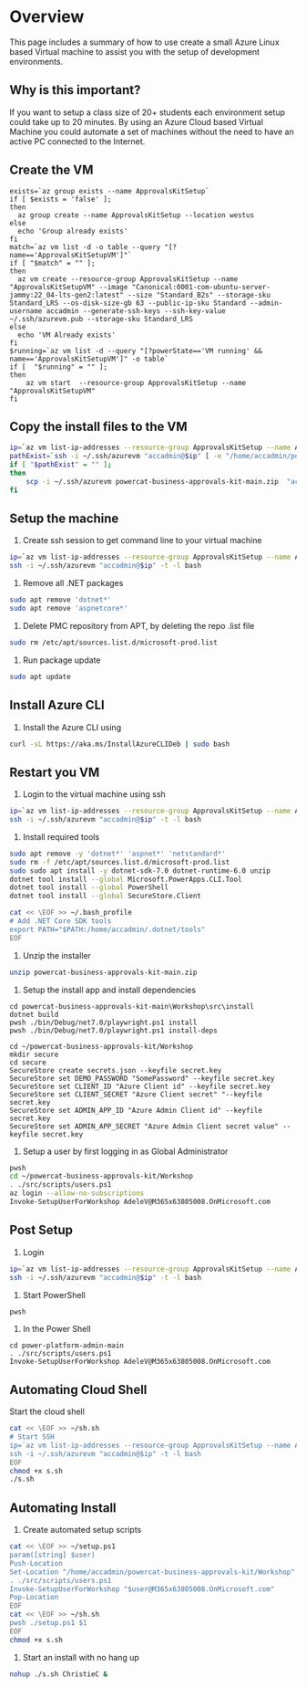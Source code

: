 # Overview

This page includes a summary of how to use create a small Azure Linux based Virtual machine to assist you with the setup of development environments.

## Why is this important?

If you want to setup a class size of 20+ students each environment setup could take up to 20 minutes. By using an Azure Cloud based Virtual Machine you could automate a set of machines without the need to have an active PC connected to the Internet.

## Create the VM

```
exists=`az group exists --name ApprovalsKitSetup`
if [ $exists = 'false' ];
then
  az group create --name ApprovalsKitSetup --location westus
else
  echo 'Group already exists'
fi
match=`az vm list -d -o table --query "[?name=='ApprovalsKitSetupVM']"`
if [ "$match" = "" ];
then
  az vm create --resource-group ApprovalsKitSetup --name "ApprovalsKitSetupVM" --image "Canonical:0001-com-ubuntu-server-jammy:22_04-lts-gen2:latest" --size "Standard_B2s" --storage-sku Standard_LRS --os-disk-size-gb 63 --public-ip-sku Standard --admin-username accadmin --generate-ssh-keys --ssh-key-value ~/.ssh/azurevm.pub --storage-sku Standard_LRS
else
  echo 'VM Already exists'
fi
$running=`az vm list -d --query "[?powerState=='VM running' && name=='ApprovalsKitSetupVM']" -o table`
if [  "$running" = "" ];
then
    az vm start  --resource-group ApprovalsKitSetup --name "ApprovalsKitSetupVM"
fi
```

## Copy the install files to the VM

```bash
ip=`az vm list-ip-addresses --resource-group ApprovalsKitSetup --name ApprovalsKitSetupVM --query "[].virtualMachine.network.publicIpAddresses[0].ipAddress" --output tsv`
pathExist=`ssh -i ~/.ssh/azurevm "accadmin@$ip" [ -e "/home/accadmin/powercat-business-approvals-kit-main.zip" ]`
if [ "$pathExist" = "" ];
then
    scp -i ~/.ssh/azurevm powercat-business-approvals-kit-main.zip  "accadmin@$ip":/home/accadmin
fi
```

## Setup the machine

1. Create ssh session to get command line to your virtual machine

```bash
ip=`az vm list-ip-addresses --resource-group ApprovalsKitSetup --name ApprovalsKitSetupVM --query "[].virtualMachine.network.publicIpAddresses[0].ipAddress" --output tsv`
ssh -i ~/.ssh/azurevm "accadmin@$ip" -t -l bash
```

1. Remove all .NET packages

```bash
sudo apt remove 'dotnet*'
sudo apt remove 'aspnetcore*'
```

1. Delete PMC repository from APT, by deleting the repo .list file

```bash
sudo rm /etc/apt/sources.list.d/microsoft-prod.list
```

1. Run package update

```bash
sudo apt update
```

## Install Azure CLI

1. Install the Azure CLI using

```bash
curl -sL https://aka.ms/InstallAzureCLIDeb | sudo bash
```

## Restart you VM

1. Login to the virtual machine using ssh

```bash
ip=`az vm list-ip-addresses --resource-group ApprovalsKitSetup --name ApprovalsKitSetupVM --query "[].virtualMachine.network.publicIpAddresses[0].ipAddress" --output tsv`
ssh -i ~/.ssh/azurevm "accadmin@$ip" -t -l bash
```

1. Install required tools

```bash
sudo apt remove -y 'dotnet*' 'aspnet*' 'netstandard*'
sudo rm -f /etc/apt/sources.list.d/microsoft-prod.list
sudo sudo apt install -y dotnet-sdk-7.0 dotnet-runtime-6.0 unzip
dotnet tool install --global Microsoft.PowerApps.CLI.Tool
dotnet tool install --global PowerShell
dotnet tool install --global SecureStore.Client

cat << \EOF >> ~/.bash_profile
# Add .NET Core SDK tools
export PATH="$PATH:/home/accadmin/.dotnet/tools"
EOF
```

1. Unzip the installer

```bash
unzip powercat-business-approvals-kit-main.zip
```

1. Setup the install app and install dependencies

```pwsh
cd powercat-business-approvals-kit-main\Workshop\src\install
dotnet build
pwsh ./bin/Debug/net7.0/playwright.ps1 install
pwsh ./bin/Debug/net7.0/playwright.ps1 install-deps

cd ~/powercat-business-approvals-kit/Workshop
mkdir secure
cd secure
SecureStore create secrets.json --keyfile secret.key
SecureStore set DEMO_PASSWORD "SomePassword" --keyfile secret.key
SecureStore set CLIENT_ID "Azure Client id" --keyfile secret.key
SecureStore set CLIENT_SECRET "Azure Client secret" "--keyfile secret.key
SecureStore set ADMIN_APP_ID "Azure Admin Client id" --keyfile secret.key
SecureStore set ADMIN_APP_SECRET "Azure Admin Client secret value" --keyfile secret.key
```

1. Setup a user by first logging in as Global Administrator

```bash
pwsh
cd ~/powercat-business-approvals-kit/Workshop
. ./src/scripts/users.ps1
az login --allow-no-subscriptions
Invoke-SetupUserForWorkshop AdeleV@M365x63805008.OnMicrosoft.com
```

## Post Setup

1. Login

```bash
ip=`az vm list-ip-addresses --resource-group ApprovalsKitSetup --name ApprovalsKitSetupVM --query "[].virtualMachine.network.publicIpAddresses[0].ipAddress" --output tsv`
ssh -i ~/.ssh/azurevm "accadmin@$ip" -t -l bash
```

1. Start PowerShell

```bash
pwsh
```

1. In the Power Shell

```pwsh
cd power-platform-admin-main
. ./src/scripts/users.ps1
Invoke-SetupUserForWorkshop AdeleV@M365x63805008.OnMicrosoft.com
```

## Automating Cloud Shell

Start the cloud shell

```bash
cat << \EOF >> ~/sh.sh
# Start SSH
ip=`az vm list-ip-addresses --resource-group ApprovalsKitSetup --name ApprovalsKitSetupVM --query "[].virtualMachine.network.publicIpAddresses[0].ipAddress" --output tsv`
ssh -i ~/.ssh/azurevm "accadmin@$ip" -t -l bash
EOF
chmod +x s.sh
./s.sh
```

## Automating Install

1. Create automated setup scripts

```bash
cat << \EOF >> ~/setup.ps1
param([string] $user)
Push-Location
Set-Location "/home/accadmin/powercat-business-approvals-kit/Workshop"
. ./src/scripts/users.ps1
Invoke-SetupUserForWorkshop "$user@M365x63805008.OnMicrosoft.com"
Pop-Location
EOF
cat << \EOF >> ~/sh.sh
pwsh ./setup.ps1 $1
EOF
chmod +x s.sh
```

1. Start an install with no hang up

```bash
nohup ./s.sh ChristieC &
```
